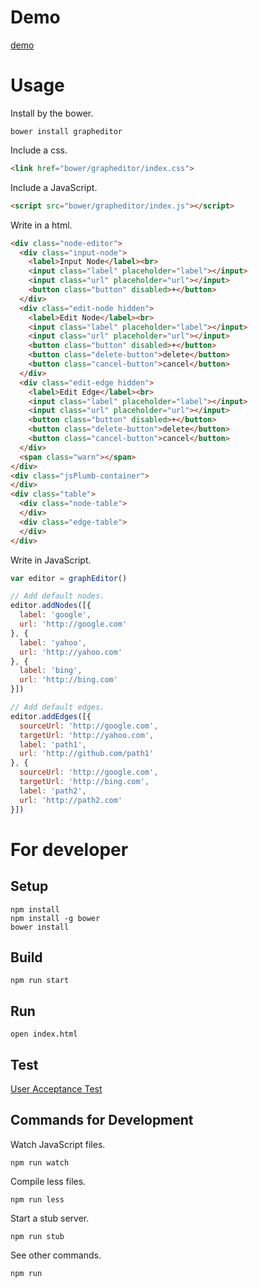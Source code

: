 # Demo
[demo](http://lodqa.github.io/grapheditor)

# Usage

Install by the bower.

```
bower install grapheditor
```

Include a css.

```html
<link href="bower/grapheditor/index.css">
```

Include a JavaScript.

```html
<script src="bower/grapheditor/index.js"></script>
```

Write in a html.

```html
<div class="node-editor">
  <div class="input-node">
    <label>Input Node</label><br>
    <input class="label" placeholder="label"></input>
    <input class="url" placeholder="url"></input>
    <button class="button" disabled>+</button>
  </div>
  <div class="edit-node hidden">
    <label>Edit Node</label><br>
    <input class="label" placeholder="label"></input>
    <input class="url" placeholder="url"></input>
    <button class="button" disabled>+</button>
    <button class="delete-button">delete</button>
    <button class="cancel-button">cancel</button>
  </div>
  <div class="edit-edge hidden">
    <label>Edit Edge</label><br>
    <input class="label" placeholder="label"></input>
    <input class="url" placeholder="url"></input>
    <button class="button" disabled>+</button>
    <button class="delete-button">delete</button>
    <button class="cancel-button">cancel</button>
  </div>
  <span class="warn"></span>
</div>
<div class="jsPlumb-container">
</div>
<div class="table">
  <div class="node-table">
  </div>
  <div class="edge-table">
  </div>
</div>
```

Write in JavaScript.

```js
var editor = graphEditor()

// Add default nodes.
editor.addNodes([{
  label: 'google',
  url: 'http://google.com'
}, {
  label: 'yahoo',
  url: 'http://yahoo.com'
}, {
  label: 'bing',
  url: 'http://bing.com'
}])

// Add default edges.
editor.addEdges([{
  sourceUrl: 'http://google.com',
  targetUrl: 'http://yahoo.com',
  label: 'path1',
  url: 'http://github.com/path1'
}, {
  sourceUrl: 'http://google.com',
  targetUrl: 'http://bing.com',
  label: 'path2',
  url: 'http://path2.com'
}])
```


# For developer
## Setup

```
npm install
npm install -g bower
bower install
```

## Build
```
npm run start
```

## Run
```
open index.html
```

## Test
[User Acceptance Test](https://github.com/lodqa/grapheditor/wiki)

## Commands for Development
Watch JavaScript files.

```
npm run watch
```

Compile less files.

```
npm run less
```

Start a stub server.

```
npm run stub
```

See other commands.

```
npm run
```
